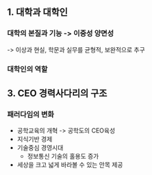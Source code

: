 ## 1. 대학과 대학인
### 대학의 본질과 기능 -> 이중성 양면성
-> 이상과 현실, 학문과 실무를 균형적, 보완적으로 추구
### 대학인의 역할

## 3. CEO 경력사다리의 구조
### 패러다임의 변화
- 공학교육의 개혁 -> 공학도의 CEO육성
- 지식기반 경제
- 기술중심 경영시대
	- 정보통신 기술의 홀용도 증가
- 세상을 크고 넓게 바라볼 수 있는 안목 제공

